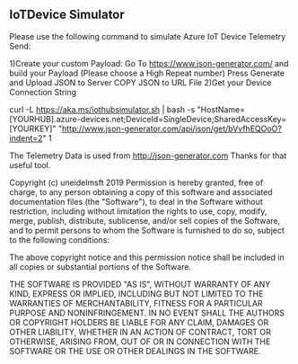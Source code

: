 ## IoTDevice Simulator

Please use the following command to simulate Azure IoT Device Telemetry Send: 

1)Create your custom Payload:
  Go To https://www.json-generator.com/ and build your Payload  (Please choose a High Repeat number)
  Press Generate and Upload JSON to Server
  COPY JSON to URL File
2)Get your Device Connection String

curl -L https://aka.ms/iothubsimulator.sh | bash -s  "HostName=[YOURHUB].azure-devices.net;DeviceId=SingleDevice;SharedAccessKey=[YOURKEY]" "http://www.json-generator.com/api/json/get/bVvfhEQOoO?indent=2" 1


The Telemetry Data is used from http://json-generator.com Thanks for that useful tool.







Copyright (c) uneidelmsft 2019
Permission is hereby granted, free of charge, to any person obtaining a copy of this software and associated documentation files (the "Software"), to deal in the Software without restriction, including without limitation the rights to use, copy, modify, merge, publish, distribute, sublicense, and/or sell copies of the Software, and to permit persons to whom the Software is furnished to do so, subject to the following conditions:

The above copyright notice and this permission notice shall be included in all copies or substantial portions of the Software.

THE SOFTWARE IS PROVIDED "AS IS", WITHOUT WARRANTY OF ANY KIND, EXPRESS OR IMPLIED, INCLUDING BUT NOT LIMITED TO THE WARRANTIES OF MERCHANTABILITY, FITNESS FOR A PARTICULAR PURPOSE AND NONINFRINGEMENT. IN NO EVENT SHALL THE AUTHORS OR COPYRIGHT HOLDERS BE LIABLE FOR ANY CLAIM, DAMAGES OR OTHER LIABILITY, WHETHER IN AN ACTION OF CONTRACT, TORT OR OTHERWISE, ARISING FROM, OUT OF OR IN CONNECTION WITH THE SOFTWARE OR THE USE OR OTHER DEALINGS IN THE SOFTWARE.

